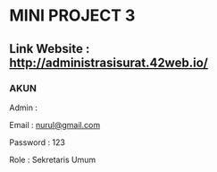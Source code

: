 # MINI PROJECT 3


Link Website : http://administrasisurat.42web.io/
---

### AKUN 
Admin :

Email : nurul@gmail.com

Password : 123

Role : Sekretaris Umum
